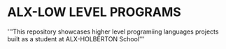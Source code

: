 # ALX-LOW LEVEL PROGRAMS
'''This repository showcases higher level programiing languages projects built as a student at ALX-HOLBERTON School'''
